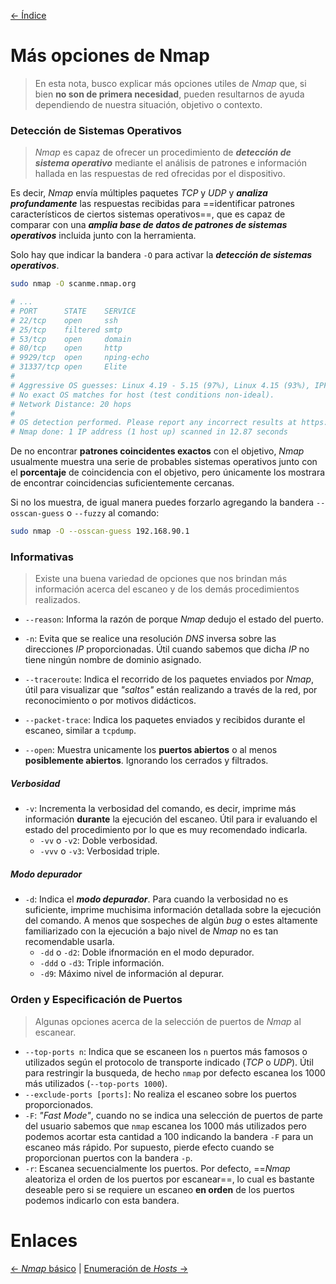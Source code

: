 [<- Índice](../../../Pentesting.md)
# Más opciones de Nmap

> En esta nota, busco explicar más opciones utiles de *Nmap* que, si bien **no son de primera necesidad**, pueden resultarnos de ayuda dependiendo de nuestra situación, objetivo o contexto.

### Detección de Sistemas Operativos

> *Nmap* es capaz de ofrecer un procedimiento de ***detección de sistema operativo*** mediante el análisis de patrones e información hallada en las respuestas de red ofrecidas por el dispositivo.

Es decir, *Nmap* envía múltiples paquetes *TCP* y *UDP* y ***analiza profundamente*** las respuestas recibidas para ==identificar patrones característicos de ciertos sistemas operativos==, que es capaz de comparar con una ***amplia base de datos de patrones de sistemas operativos*** incluida junto con la herramienta.

Solo hay que indicar la bandera `-O` para activar la ***detección de sistemas operativos***.

```bash
sudo nmap -O scanme.nmap.org

# ...
# PORT      STATE    SERVICE
# 22/tcp    open     ssh
# 25/tcp    filtered smtp
# 53/tcp    open     domain
# 80/tcp    open     http
# 9929/tcp  open     nping-echo
# 31337/tcp open     Elite
# 
# Aggressive OS guesses: Linux 4.19 - 5.15 (97%), Linux 4.15 (93%), IPFire 2.27 (Linux 5.15 - 6.1) (92%), Linux 5.4 (92%), Linux 5.0 - 5.14 (90%), MikroTik RouterOS 7.2 - 7.5 (Linux 5.6.3) (90%), Linux 3.11 - 4.9 (90%), Linux 3.2 - 3.8 (90%), Android TV OS 11 (Linux 4.19) (88%), IPFire 2.25 firewall (Linux 4.14) (88%)
# No exact OS matches for host (test conditions non-ideal).
# Network Distance: 20 hops
# 
# OS detection performed. Please report any incorrect results at https://nmap.org/submit/ .
# Nmap done: 1 IP address (1 host up) scanned in 12.87 seconds
```

De no encontrar **patrones coincidentes exactos** con el objetivo, *Nmap* usualmente muestra una serie de probables sistemas operativos junto con el **porcentaje** de coincidencia con el objetivo, pero únicamente los mostrara de encontrar coincidencias suficientemente cercanas.

Si no los muestra, de igual manera puedes forzarlo agregando la bandera `--osscan-guess` o `--fuzzy` al comando:

```bash
sudo nmap -O --osscan-guess 192.168.90.1
```

### Informativas

> Existe una buena variedad de opciones que nos brindan más información acerca del escaneo y de los demás procedimientos realizados.

- `--reason`: Informa la razón de porque *Nmap* dedujo el estado del puerto.

- `-n`: Evita que se realice una resolución *DNS* inversa sobre las direcciones *IP* proporcionadas. Útil cuando sabemos que dicha *IP* no tiene ningún nombre de dominio asignado.

- `--traceroute`: Indica el recorrido de los paquetes enviados por *Nmap*, útil para visualizar que *"saltos"* están realizando a través de la red, por reconocimiento o por motivos didácticos.

- `--packet-trace`: Indica los paquetes enviados y recibidos durante el escaneo, similar a `tcpdump`.

- `--open`: Muestra unicamente los **puertos abiertos** o al menos **posiblemente abiertos**. Ignorando los cerrados y filtrados.

##### Verbosidad

- `-v`: Incrementa la verbosidad del comando, es decir, imprime más información **durante** la ejecución del escaneo. Útil para ir evaluando el estado del procedimiento por lo que es muy recomendado indicarla.
	- `-vv` o `-v2`: Doble verbosidad.
	- `-vvv` o `-v3`: Verbosidad triple.

##### Modo depurador

- `-d`: Indica el ***modo depurador***. Para cuando la verbosidad no es suficiente, imprime muchisima información detallada sobre la ejecución del comando. A menos que sospeches de algún *bug* o estes altamente familiarizado con la ejecución a bajo nivel de *Nmap* no es tan recomendable usarla.
	- `-dd` o `-d2`: Doble ifnormación en el modo depurador.
	- `-ddd` o `-d3`: Triple información.
	- `-d9`: Máximo nivel de información al depurar.

### Orden y Especificación de Puertos

> Algunas opciones acerca de la selección de puertos de *Nmap* al escanear.

- `--top-ports n`: Indica que se escaneen los `n` puertos más famosos o utilizados según el protocolo de transporte indicado (*TCP* o *UDP*). Útil para restringir la busqueda, de hecho `nmap` por defecto escanea los 1000 más utilizados (`--top-ports 1000`).
- `--exclude-ports [ports]`: No realiza el escaneo sobre los puertos proporcionados.
- `-F`: *"Fast Mode"*, cuando no se indica una selección de puertos de parte del usuario sabemos que `nmap` escanea los 1000 más utilizados pero podemos acortar esta cantidad a 100 indicando la bandera `-F` para un escaneo más rápido. Por supuesto, pierde efecto cuando se proporcionan puertos con la bandera `-p`.
- `-r`: Escanea secuencialmente los puertos. Por defecto, ==*Nmap* aleatoriza el orden de los puertos por escanear==, lo cual es bastante deseable pero si se requiere un escaneo **en orden** de los puertos podemos indicarlo con esta bandera.

# Enlaces

[<- *Nmap* básico](Nmap.md) | [Enumeración de *Hosts* ->](Nmap-EscaneoHosts.md)